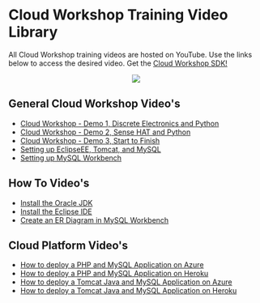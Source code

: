 **Cloud Workshop Training Video Library**
==================
All Cloud Workshop training videos are hosted on YouTube. Use the links below to access the desired video. Get the [Cloud Workshop SDK!](https://github.com/markreha/cloudworkshop/blob/master/README.md)

<p align="center">
	<img src="https://github.com/markreha/cloudworkshop/raw/master/sdk/docs/architecture/images/dilbert.gif" />
</p>

General Cloud Workshop Video's
--------
* [Cloud Workshop - Demo 1, Discrete Electronics and Python](https://youtu.be/9LfZDMIIJQw)
* [Cloud Workshop - Demo 2, Sense HAT and Python](https://youtu.be/7BcrK2IkN4w)
* [Cloud Workshop - Demo 3, Start to Finish](https://youtu.be/gtfq57eYa7E)
* [Setting up EclipseEE, Tomcat, and MySQL](https://youtu.be/OPoDh4BaPBo)
* [Setting up MySQL Workbench](https://youtu.be/l8MFlvPn19o)

How To Video's
--------
* [Install the Oracle JDK](https://youtu.be/I08V0E5qi0o)
* [Install the Eclipse IDE](https://youtu.be/cf8GoFr0QE0)
* [Create an ER Diagram in MySQL Workbench](https://youtu.be/V7Un8NXAF0E)

Cloud Platform Video's
--------
* [How to deploy a PHP and MySQL Application on Azure](https://youtu.be/EUI_OmP8X20)
* [How to deploy a PHP and MySQL Application on Heroku](https://youtu.be/rn5XBBd-_J8)
* [How to deploy a Tomcat Java and MySQL Application on Azure](https://youtu.be/7X2WRa-bjlg)
* [How to deploy a Tomcat Java and MySQL Application on Heroku](https://youtu.be/I9XqYN920hI)


